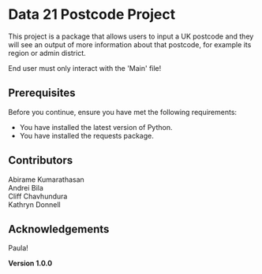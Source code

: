 # Data 21 Postcode Project

This project is a package that allows users to input a UK postcode and they will see an output of more information about that postcode, for example its region or admin district.

End user must only interact with the 'Main' file!

## Prerequisites
Before you continue, ensure you have met the following requirements:
* You have installed the latest version of Python.
* You have installed the requests package.

## Contributors
Abirame Kumarathasan  
Andrei Bila  
Cliff Chavhundura  
Kathryn Donnell

## Acknowledgements
Paula!

**Version 1.0.0**
